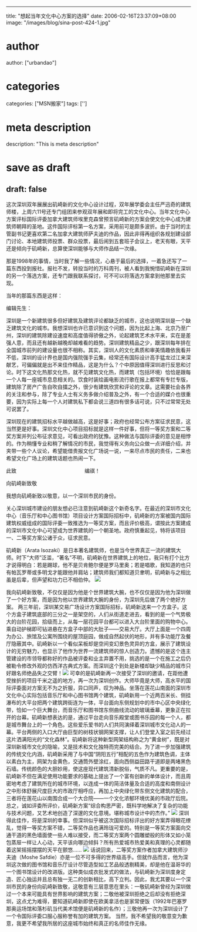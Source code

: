 
---
title: "想起当年文化中心方案的选择"
date: 2006-02-16T23:37:09+08:00
image: "/images/blog/sina-post-424-1.jpg"
# author
author: ["urbandao"]
# categories
categories: ["MSN搬家"]
tags: ['']
# meta description
description: "This is meta description"
# save as draft
draft: false
---

这次深圳双年展展出矶崎新的文化中心设计过程，双年展学委会主任严迅奇的建筑师楼，上周六11号还专门组团来参观双年展和即将完工的文化中心。当年文化中心方案评标国际评委加拿大建筑师埃里克森曾预言矶崎新的方案会使文化中心成为建筑师朝拜的圣地。这件国际评标第一名方案，采用前可是颇多波折。由于当时的主管副书记更喜欢第二名加拿大建筑师萨夫迪的作品，因此非得再组织各规划建设部门讨论、本地建筑师投票、群众投票，最后闹到五套班子会议上，老天有眼，天平还是倾向于矶崎新，总算使深圳能够与大师作品结一次缘。

那是1998年的事情，当时我了解一些情况，心悬于最后的选择，一着急还写了一篇东西投到报社。报社不发，转投当时的万科周刊，被人看到我惋惜矶崎新在深圳的另一个落选方案，还专门跟我联系探讨，可不可以将落选方案拿到他那里去实现。

当年的那篇东西是这样：

编辑先生：

深圳是一个新建筑很多但好建筑及建筑评论都缺乏的城市，这也说明深圳是一个缺乏建筑文化的城市。我想深圳也许已意识到这个问题，因为比起上海、北京乃至广州，深圳的建筑除建设速度和高度值得骄傲之外，论起建筑艺术水平来，实在是差强人意，而且还有越新越晚却越难看的趋势。深圳建筑精品之少，跟深圳每年排在全国城市前列的建设量也很不相称。其实，深圳人的文化素质和审美情趣依我看并不低，深圳的设计界也是国内强院强手云集，经常还有国际设计高手猛龙过江来深献艺，可偏偏就是出不来佳作精品，这是为什么？个中原因值得深圳进行反思和讨论。时下这文化热那文化热，就不见建筑文化热，而建筑（包括环境）恰恰是跟每一个人每一座城市息息相关的。饮食时装绘画电影流行歌在报上都常有专拦专版，建筑除了房产广告自吹自擂之外，很少有建筑欣赏和评论的文章。这需要社会各界的关注和参与，除了专业人士有义务多做介绍普及之外，有一个合适的媒介也很重要，因为实际上每一个人对建筑私下都会说三道四有很多话可说，只不过常常无处可说罢了。

深圳现在的建筑招标水平越做越高，这是好事；政府也经常公布方案征求民意，这当然更是好事。深圳文化中心项目招标就是这样一件好事，但将一等奖方案和二等奖方案并列公布征求意见，可看出政府的犹豫。这种做法与国际评委的意见是相悖的。作为稍懂专业和稍了解情况的市民，我觉得有义务向公众做一点详细介绍，并夹带一些个人议论，希望能借贵报文化广场说一说，一来尽点市民的责任，二来也希望文化广场上的建筑话题也热闹一下。

此致
　　　　　　　　　　　　　编祺！

向矶崎新致敬

我想向矶崎新致以敬意，以一个深圳市民的身份。

关心深圳城市建设的朋友想必已注意到矶崎新这个新奇名字。在最近的深圳市文化中心（音乐厅和中心图书馆）项目设计方案国际招标中，矶崎新的方案被国内国际建筑权威组成的国际评委一致推选为一等奖方案，而且评价极高，谓按此方案建成的深圳市文化中心可望成为世界建筑的一个朝圣地。政府慎重起见，特将该项目一、二等奖方案公诸于众，征求民意。

矶崎新（Arata Isozaki）是日本著名建筑师，也是当今世界真正一流的建筑大师。时下“大师”泛滥，“著名”不明，矶崎新在世界建筑上的地位，我只有打个比方才说得明白：若是踢球，他不是贝肯鲍尔便是罗马里奥；若是唱歌，我知道的也只有帕瓦罗蒂或多明戈才能跟他并肩站；建筑师我们都知道贝聿明，矶崎新与之相比虽是后辈，但声望和功力已不相伯仲。
![](/images/blog/sina-post-424-1.jpg)

我向矶崎新致敬，不仅仅是因为他是个世界建筑大腕，也不仅仅是因为他为深圳做了一个好方案，而是因为他以世界建筑大腕的身份，为深圳先后做了两个绝好方案。
两三年前，深圳某交易广场设计方案国际招标，矶崎新送来一个方盒子。这个方盒子建筑底部的三分之一是架空的，人们从街道走进去，看到的是一个气势极大的台阶花园，拾级而上，从每一层花园平台都可以进入大台阶里面的购物中心。乘自动护梯即可钻进悬在方盒子中部的大肚子——交易大厅。大厅上面是一个四周为办公、旅馆及公寓所围绕的屋顶庭园，做成自然起伏的地形，并有多功能厅及餐厅隐蔽其中。矶崎新以一个看似呆板却是空间变幻景色灵异的方盒，展示了建筑设计的无穷魅力，也显示了他作为世界一流建筑师的惊人创造力。遗憾的是这个连主管建设的市领导都称好的作品被评委和业主弃置不用，挑选的是一个在施工之后仍被勒令修改外观的仿西洋古典式方案。而深圳这个到处是新楼却缺少精品的城市只好跟名师绝品失之交臂！![](/images/blog/sina-post-424-2.jpg)
可幸的是矶崎新再一次接受了深圳的邀请，在距他遭受挫折的项目千米之遥的地方，再一次为深圳创作。大师毕竟是大师，高水平的国际评委面对方案无不为之折服，异口同声，叹为神品。坐落在莲花山南面的深圳市文化中心实际包括音乐厅和中心图书馆两个建筑，矶崎新用一个近两百米长、侧挂瀑布的大平台把两个建筑跨街连为一体，平台面向东侧规划中的市中心区中央绿化带，恰如一个巨大舞台，而音乐厅和图书馆东侧曲线流动的玻璃垂幕，更象正在拉开的台幕。矶崎新想表达的是，通过平台走向音乐殿堂或图书乐园的每一个人，都是城市舞台上的一个角色。这些爱乐爱书的人们共同演绎着深圳城市文化动人的一幕。平台两侧的入口大厅由巨型的树枝状钢网架支撑，让人们登堂入室之前先经过这片洒满阳光的“文化森林”。矶崎新将这种新型网架结构称之为“黄金树”，既是对深圳新城市文化的隐喻，又是技术和文化独特而完美的结合。为了进一步加强建筑的传统文化内涵，矶崎新采用了与中国“阴阳五行”相配的五色作为建筑色调，主体以素白为主，网架为金黄色，交通筒外壁涂红，面向西侧益田路干道即是两堵黑色石墙。传统颜色的大胆妙用，使这座现代建筑清新脱俗，气质不凡。更重要的是，矶崎新不但在满足使用功能要求的基础上提出了一个富有创新的单体设计，而且周密地考虑了建筑所在的城市环境，以连成一体的简洁体量及合适的高度和南侧设计之中形体舒展尺度巨大的市政厅相呼应，再加上中央绿化带东侧文化建筑的配合，三者将在莲花山以南围合成一个大合院——一个文化浓郁环境优美的市政厅后院。总之，诚如评委所评价，矶崎新方案“综合构思严密，既科学地解决了复杂的功能与技术问题，又艺术地创造了深邃的文化意境。堪称城市设计中的杰作。”
![](/images/blog/sina-post-424-3.jpg)
深圳得此佳作，将是深圳的幸事。但深圳似乎被这次国际招标评出的好方案弄得眼花缭乱，觉得一等奖方案不错，二等奖作品也满玲珑可爱的。特别是一等奖方案面向交通干道的黑色墙面使一些人难以接受，而二等奖方案两个圆雕塑般的形体又如小笼包蒸屉一样让人心动，天平该向哪边倾斜？所有热爱城市热爱美和真理的心灵都随着这架摇摇摆摆的天平在颤悠……
![](/images/blog/sina-post-424-4.jpg)
话说回来，二等奖方案作者加拿大建筑师沙夫迪（Moshe Safdie）亦是一位不可多得的世界级高手。但就作品而言，他为深圳这次做的图书馆和音乐厅设计尽管造型如工艺品般透剔精美，却是他在温哥华的一个图书馆设计的改进版。这种类似成衣批发式的做法，与矶崎新为深圳度身定造、匠心独运并且总有独一无二的创新相比，高下立判。因此，我尤其要以一个深圳市民的身份向矶崎新致敬，这敬意有三层意思在里头：一敬矶崎新曾经为深圳做过一个本来可能具有世界影响的建筑方案；二敬他被深圳拒绝之后却没有拒绝深圳，这点尤为难得，要知道矶崎新即使在欧美拿活也是家常便饭（1992年巴塞罗那奥运场馆和落杉矶当代美术馆便是矶崎新的名作）；三敬他再一次为深圳设计了一个令国际评委口服心服称誉有加的建筑方案。
当然，我不希望我的敬意变为歉意，我更不希望我所居的这座城市始终和真正的名师佳作无缘。

